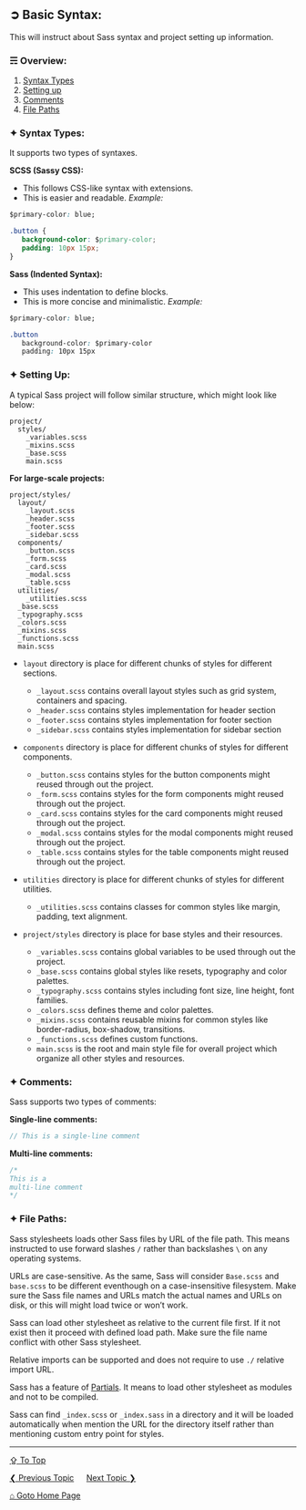 ## &#10162; Basic Syntax:
This will instruct about Sass syntax and project setting up information.

### &#9780; Overview:
1. [Syntax Types](#-syntax-types)
2. [Setting up](#-setting-up)
3. [Comments](#-comments)
4. [File Paths](#-file-paths)

### &#10022; Syntax Types:
It supports two types of syntaxes.

**SCSS (Sassy CSS):**

- This follows CSS-like syntax with extensions.
- This is easier and readable.
*Example:*
```css
$primary-color: blue;

.button {
   background-color: $primary-color;
   padding: 10px 15px;
}
```

**Sass (Indented Syntax):**

- This uses indentation to define blocks.
- This is more concise and minimalistic.
*Example:*
```css
$primary-color: blue;

.button
   background-color: $primary-color
   padding: 10px 15px
```

### &#10022; Setting Up:
A typical Sass project will follow similar structure, which might look like below:
```
project/
  styles/
    _variables.scss
    _mixins.scss
    _base.scss
    main.scss
```

**For large-scale projects:**

```
project/styles/
  layout/
    _layout.scss
    _header.scss
    _footer.scss
    _sidebar.scss
  components/
    _button.scss
    _form.scss
    _card.scss
    _modal.scss
    _table.scss
  utilities/
    _utilities.scss 
  _base.scss
  _typography.scss
  _colors.scss
  _mixins.scss
  _functions.scss
  main.scss
```

- `layout` directory is place for different chunks of styles for different sections. 
	- `_layout.scss` contains overall layout styles such as grid system, containers and spacing.
	- `_header.scss` contains styles implementation for header section
	- `_footer.scss` contains styles implementation for footer section
	- `_sidebar.scss` contains styles implementation for sidebar section 

- `components` directory is place for different chunks of styles for different components. 
	- `_button.scss` contains styles for the button components might reused through out the project.
	- `_form.scss` contains styles for the form components might reused through out the project.
	- `_card.scss` contains styles for the card components might reused through out the project.
	- `_modal.scss` contains styles for the modal components might reused through out the project.
	- `_table.scss` contains styles for the table components might reused through out the project.

- `utilities` directory is place for different chunks of styles for different utilities. 
	- `_utilities.scss` contains classes for common styles like margin, padding, text alignment.

- `project/styles` directory is place for base styles and their resources. 
	- `_variables.scss` contains global variables to be used through out the project.
	- `_base.scss` contains global styles like resets, typography and color palettes.
	- `_typography.scss` contains styles including font size, line height, font families.
	- `_colors.scss` defines theme and color palettes.
	- `_mixins.scss` contains reusable mixins for common styles like border-radius, box-shadow, transitions.
	- `_functions.scss` defines custom functions.
	- `main.scss` is the root and main style file for overall project which organize all other styles and resources.

### &#10022; Comments:
Sass supports two types of comments:

**Single-line comments:**
```scss
// This is a single-line comment
```

**Multi-line comments:**
```scss
/*
This is a 
multi-line comment
*/
```

### &#10022; File Paths:

Sass stylesheets loads other Sass files by URL of the file path. This means instructed to use forward slashes `/` rather than backslashes `\` on any operating systems.

URLs are case-sensitive. As the same, Sass will consider `Base.scss` and `base.scss` to be different eventhough on a case-insensitive filesystem. Make sure the Sass file names and URLs match the actual names and URLs on disk, or this will might load twice or won’t work.

Sass can load other stylesheet as relative to the current file first. If it not exist then it proceed with defined load path. Make sure the file name conflict with other Sass stylesheet.

Relative imports can be supported and does not require to use `./` relative import URL. 

Sass has a feature of [Partials](./partials.md). It means to load other stylesheet as modules and not to be compiled.

Sass can find `_index.scss` or `_index.sass` in a directory and it will be loaded automatically when mention the URL for the directory itself rather than mentioning custom entry point for styles.


---
[&#8682; To Top](#-basic-syntax)

[&#10094; Previous Topic](./introduction.md) &emsp; [Next Topic &#10095;](./sass-math.md)

[&#8962; Goto Home Page](../README.md)